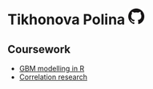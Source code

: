 # Tikhonova Polina    [![Вернуться в репозиторий](GitHub-Mark-32px.png "Вернуться в репозиторий")](https://github.com/PollyTikhonova/coursework)
## Coursework

* [GBM modelling in R](https://PollyTikhonova.github.io/coursework/GBM)
* [Correlation research](https://PollyTikhonova.github.io/coursework/correlation)
